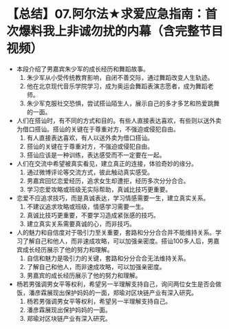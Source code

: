 # 【总结】07.阿尔法★求爱应急指南：首次爆料我上非诚勿扰的内幕（含完整节目视频）

-   本段介绍了男嘉宾朱少军的成长经历和舞蹈故事。
    1.  朱少军从小受传统教育影响，自闭不善交际，通过舞蹈改变人生轨迹。
    2.  他在北京现代音乐学院学习，成为奥运会舞蹈表演志愿者，成为舞蹈老师。
    3.  朱少军克服社交恐惧，尝试搭讪陌生人，展示自己的多才多艺和热爱跳舞的一面。
-   人们在搭讪时，有不同的方式和目的。有些人直接表达喜欢，有些则以送外卖为借口搭讪。搭讪的关键在于尊重对方，不强迫或侵犯自由。
    1.  有人直接表达喜欢，有人以送外卖为借口搭讪。
    2.  搭讪的关键在于尊重对方，不强迫或侵犯自由。
    3.  搭讪应该是一种训练，表达感受而不一定要在一起。
-   人们在交流中希望被真实看见，建立真正的连接，体验奇妙的缘分。
    1.  通过微博评论等交流方式，彼此触动真实感受。
    2.  男嘉宾回忆恋爱经历，追求女生却遭拒，经历多次分分合合。
    3.  学习恋爱攻略或班级无实际帮助，真诚比技巧更重要。
-   恋爱不应追求技巧，而是真诚表达，学习情感需要一生，建立真实关系。
    1.  不建议追求攻略或班级，情感学习需要一生。
    2.  真诚比技巧更重要，不要学习造成紧张感的技巧。
    3.  建立真实关系需要真诚的心，而非技巧。
-   人的魅力和自信度对于吸引力至关重要，套路和分分合合并不能维持关系。学习了解自己和他人，而非速成攻略，可以加强亲密度。搭讪100多人后，男嘉宾成长经历展示了他的努力和理解。
    1.  自信和魅力是吸引力的关键，套路和分分合合无法维持关系。
    2.  了解自己和他人，而非速成攻略，可以加强亲密度。
    3.  男嘉宾的成长经历展示了他的努力和理解。
-   杨若男强调男女平等权利，希望另一半理解支持自己，询问两位女生是否会做饭，潘彦霖展现出保护妈妈的一面，郑瑜对区块链产业有深入研究。
    1.  杨若男强调男女平等权利，希望另一半理解支持自己。
    2.  潘彦霖展现出保护妈妈的一面。
    3.  郑瑜对区块链产业有深入研究。